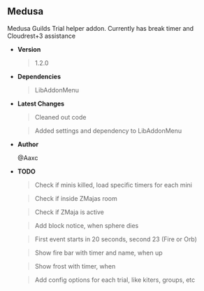 **Medusa**
----
Medusa Guilds Trial helper addon. Currently has break timer and Cloudrest+3 assistance 

* **Version**

  > 1.2.0
  
* **Dependencies**

  > LibAddonMenu

* **Latest Changes**

  > Cleaned out code

  > Added settings and dependency to LibAddonMenu

* **Author**

  @Aaxc  

* **TODO**

  > Check if minis killed, load specific timers for each mini 

  > Check if inside ZMajas room

  > Check if ZMaja is active

  > Add block notice, when sphere dies

  > First event starts in 20 seconds, second 23 (Fire or Orb)

  > Show fire bar with timer and name, when up

  > Show frost with timer, when
  
  > Add config options for each trial, like kiters, groups, etc
